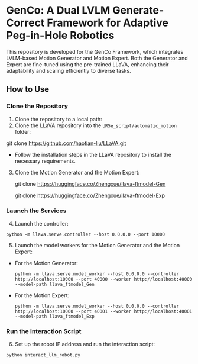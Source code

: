 # GenCo: A Dual LVLM Generate-Correct Framework for Adaptive Peg-in-Hole Robotics

This repository is developed for the GenCo Framework, which integrates LVLM-based Motion Generator and Motion Expert. Both the Generator and Expert are fine-tuned using the pre-trained LLaVA, enhancing their adaptability and scaling efficiently to diverse tasks.

## How to Use

### Clone the Repository

1. Clone the repository to a local path:
2. Clone the LLaVA repository into the `UR5e_script/automatic_motion` folder:

git clone https://github.com/haotian-liu/LLaVA.git
- Follow the installation steps in the LLaVA repository to install the necessary requirements.

3. Clone the Motion Generator and the Motion Expert:
   
   git clone https://huggingface.co/Zhengxue/llava-ftmodel-Gen

   git clone https://huggingface.co/Zhengxue/llava-ftmodel-Exp

### Launch the Services

4. Launch the controller:
  ```
  python -m llava.serve.controller --host 0.0.0.0 --port 10000
  ```
5. Launch the model workers for the Motion Generator and the Motion Expert:
- For the Motion Generator:
  ```
  python -m llava.serve.model_worker --host 0.0.0.0 --controller http://localhost:10000 --port 40000 --worker http://localhost:40000 --model-path llava_ftmodel_Gen
  ```
- For the Motion Expert:
  ```
  python -m llava.serve.model_worker --host 0.0.0.0 --controller http://localhost:10000 --port 40001 --worker http://localhost:40001 --model-path llava_ftmodel_Exp
  ```

### Run the Interaction Script

6. Set up the robot IP address and run the interaction script:
  ```
  python interact_llm_robot.py
  ```
